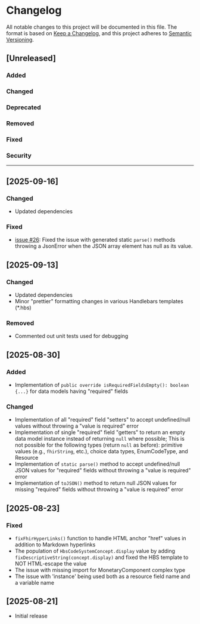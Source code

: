# Changelog

All notable changes to this project will be documented in this file.
The format is based on [Keep a Changelog](https://keepachangelog.com/en/1.1.0/), and this project adheres to [Semantic Versioning](https://semver.org/spec/v2.0.0.html).

## [Unreleased]

### Added

### Changed

### Deprecated

### Removed

### Fixed

### Security

---

## [2025-09-16]

### Changed

- Updated dependencies

### Fixed

- [issue #26](https://github.com/Paqrat76/ts-fhir-datamodels/issues/26): Fixed the issue with generated static `parse()`
  methods throwing a JsonError when the JSON array element has null as its value.


## [2025-09-13]

### Changed

- Updated dependencies
- Minor "prettier" formatting changes in various Handlebars templates (*.hbs)

### Removed

- Commented out unit tests used for debugging


## [2025-08-30]

### Added

- Implementation of `public override isRequiredFieldsEmpty(): boolean {...}` for data models having "required" fields

### Changed

- Implementation of all "required" field "setters" to accept undefined/null values without throwing a "value is required" error
- Implementation of single "required" field "getters" to return an empty data model instance instead of returning `null` where possible;
  This is not possible for the following types (return `null` as before): primitive values (e.g., `fhirString`, etc.), choice data types, EnumCodeType, and Resource
- Implementation of `static parse()` method to accept undefined/null JSON values for "required" fields without throwing a "value is required" error
- Implementation of `toJSON()` method to return null JSON values for missing "required" fields without throwing a "value is required" error


## [2025-08-23]

### Fixed

- `fixFhirHyperLinks()` function to handle HTML anchor "href" values in addition to Markdown hyperlinks
- The population of `HbsCodeSystemConcept.display` value by adding `fixDescriptiveString(concept.display)`
  and fixed the HBS template to NOT HTML-escape the value
- The issue with missing import for MonetaryComponent complex type
- The issue with 'instance' being used both as a resource field name and a variable name


## [2025-08-21]

- Initial release
